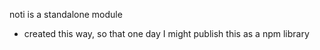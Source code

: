 noti is a standalone module

- created this way, so that one
  day I might publish this as a npm library
